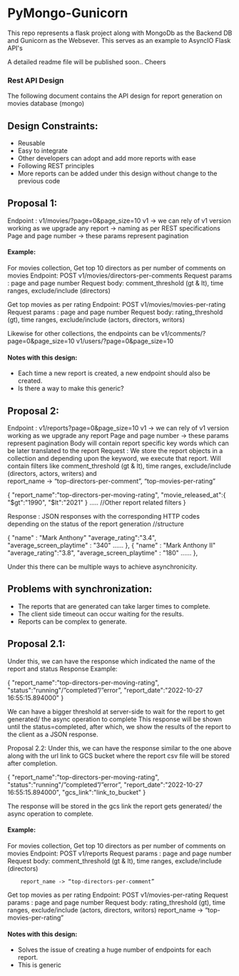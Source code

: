 # PyMongo-Gunicorn

This repo represents a flask project along with MongoDb as the Backend DB and Gunicorn as the Websever.
This serves as an example to AsyncIO Flask API's

A detailed readme file will be published soon..
Cheers

### Rest API Design
The following document contains the API design for report generation on movies database (mongo)

## Design Constraints:
* Reusable
* Easy to integrate
* Other developers can adopt and add more reports with ease
* Following REST principles
* More reports can be added under this design without change to the previous code


## Proposal 1: 

Endpoint :  v1/movies/<report-name>?page=0&page_size=10
v1 -> we can rely of v1 version working as we upgrade any report
<report-name> -> naming as per REST specifications  
Page and page number -> these params represent pagination	

#### Example:
For movies collection, 
Get top 10 directors as per number of  comments on movies 
	Endpoint:   POST v1/movies/directors-per-comments
	Request params : page and page number
	Request body:  comment_threshold (gt & lt), time ranges, exclude/include (directors)

Get top movies as per rating
Endpoint:   POST v1/movies/movies-per-rating
	Request params : page and page number
	Request body:  rating_threshold (gt), time ranges, exclude/include (actors, directors, writors)


Likewise for other collections, the endpoints can be 
v1/comments/<report-name>?page=0&page_size=10
v1/users/<report-name>?page=0&page_size=10

#### Notes with this design:
* Each time a new report is created, a new endpoint should also be created.
* Is there a way to make this generic?


## Proposal 2: 
Endpoint :  v1/reports?page=0&page_size=10
v1 -> we can rely of v1 version working as we upgrade any report
Page and page number -> these params represent pagination
Body will contain report specific key words which can be later translated to the report
Request  :
We store the report objects in a collection and depending upon the keyword, we execute that report.	
 Will contain filters like comment_threshold (gt & lt), time ranges, exclude/include (directors, actors, writers) and  
		report_name -> “top-directors-per-comment”, “top-movies-per-rating”


{
   "report_name":"top-directors-per-moving-rating",
   "movie_released_at":{
      "$gt":"1990",
      "$lt":"2021"
   }
     .....
     //Other report related filters
}




Response :
	JSON responses with the corresponding HTTP codes depending on the status of the report generation //structure

{ 
"name" : "Mark Anthony"
"average_rating":"3.4",
"average_screen_playtime" : "340"
......
},
{ 
"name" : "Mark Anthony II"
"average_rating":"3.8",
"average_screen_playtime" : "180"
......
},



Under this there can be multiple ways to achieve asynchronicity.
## Problems with synchronization:
* The reports that are generated can take larger times to complete.
* The client side timeout can occur waiting for the results.
* Reports can be complex to generate.

## Proposal 2.1:
Under this, we can have the response which indicated the name of the report and status
Response Example:		
	
{
   "report_name":"top-directors-per-moving-rating",
   "status":"running"/”completed”/”error”,
   "report_date":"2022-10-27 16:55:15.894000"
}


We can have a bigger threshold at server-side to wait for the report to get generated/ the async operation to complete
This response will be shown until the status=completed, after which, we show the results of the report to the client as a JSON response.



Proposal 2.2:
Under this, we can have the response similar to the one above along with the url link to GCS bucket where the report csv file will be stored after completion.

{
   "report_name":"top-directors-per-moving-rating",
   "status":"running"/”completed”/”error”,
   "report_date":"2022-10-27 16:55:15.894000",
   "gcs_link":"link_to_bucket"
}


The response will be stored in the gcs link the report gets generated/ the async operation to complete.


#### Example:
For movies collection, 
Get top 10 directors as per number of  comments on movies 
	Endpoint:   POST v1/reports
	Request params : page and page number
	Request body:  comment_threshold (gt & lt), time ranges, exclude/include (directors)

		report_name -> “top-directors-per-comment”
Get top movies as per rating
Endpoint:   POST v1/movies-per-rating
	Request params : page and page number
	Request body:  rating_threshold (gt), time ranges, exclude/include (actors, directors, writors)
		report_name -> “top-movies-per-rating”

#### Notes with this design:
* Solves the issue of creating a huge number of endpoints for each report.
* This is generic




